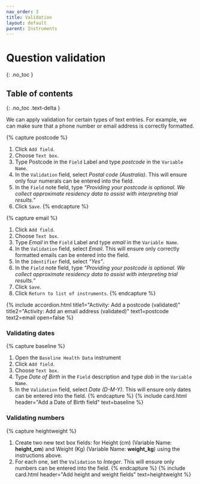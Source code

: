 ```yaml
---
nav_order: 3
title: Validation
layout: default
parent: Instruments
---
```


# Question validation
{: .no_toc }

## Table of contents
{: .no_toc .text-delta }

We can apply validation for certain types of text entries. For example, we can make sure that a phone number or email address is correctly formatted.

{% capture postcode %}

1. Click `Add field`.
2. Choose `Text box`.
3. Type Postcode in the `Field` Label and type *postcode* in the `Variable Name`.
4. In the `Validation` field, select *Postal code (Australia)*. This will ensure only four numerals can be entered into the field.
5. In the `Field` note field, type *“Providing your postcode is optional. We collect approximate residency data to assist with interpreting trial results.”*
6. Click `Save`.
{% endcapture %}

{% capture email %}

1. Click `Add field`.
2. Choose `Text box`.
3. Type *Email* in the `Field` Label and type *email* in the `Variable Name`.
4. In the `Validation` field, select *Email*. This will ensure only correctly formatted emails can be entered into the field.
5. In the `Identifier` field, select *“Yes”*.
6. In the `Field` note field, type *“Providing your postcode is optional. We collect approximate residency data to assist with interpreting trial results.”*
7. Click `Save`.
8. Click `Return to list of instruments`.
{% endcapture %}

{% include accordion.html title1="Activity: Add a postcode (validated)" title2="Activity: Add an email address (validated)" text1=postcode text2=email open=false %}

### Validating dates

{% capture baseline %}

1. Open the `Baseline Health Data` instrument
2. Click `Add field`.
3. Choose `Text box`.
4. Type *Date of Birth* in the `Field` description and type *dob* in the `Variable Name`.
5. In the `Validation` field, select *Date (D-M-Y)*. This will ensure only dates can be entered into the field.
{% endcapture %}
{% include card.html header="Add a Date of Birth field" text=baseline %}

### Validating numbers

{% capture heightweight %}

1. Create two new text box fields:  for Height (cm) (Variable Name: **height_cm**) and Weight (Kg) (Variable Name: **weight_kg**) using the instructions above.
2. For each one, set the `Validation` to *Integer*. This will ensure only numbers can be entered into the field.
{% endcapture %}
{% include card.html header="Add height and weight fields" text=heightweight %}